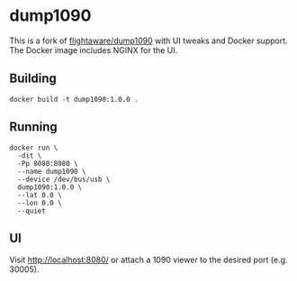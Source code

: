 # dump1090

This is a fork of [flightaware/dump1090](https://github.com/flightaware/dump1090) with UI tweaks and Docker support. The Docker image includes NGINX for the UI.

## Building

```
docker build -t dump1090:1.0.0 .
```

## Running

```
docker run \
  -dit \
  -Pp 8080:8080 \
  --name dump1090 \
  --device /dev/bus/usb \
  dump1090:1.0.0 \
  --lat 0.0 \
  --lon 0.0 \
  --quiet
```

## UI

Visit [http://localhost:8080/](http://localhost:8080/) or attach a 1090 viewer to the desired port (e.g. 30005).
